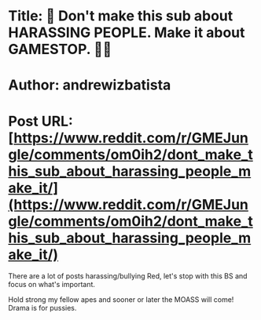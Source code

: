# Title: 🛑 Don't make this sub about HARASSING PEOPLE. Make it about GAMESTOP. 💎👋
# Author: andrewizbatista
# Post URL: [https://www.reddit.com/r/GMEJungle/comments/om0ih2/dont_make_this_sub_about_harassing_people_make_it/](https://www.reddit.com/r/GMEJungle/comments/om0ih2/dont_make_this_sub_about_harassing_people_make_it/)


There are a lot of posts harassing/bullying Red, let's stop with this BS and focus on what's important.

Hold strong my fellow apes and sooner or later the MOASS will come! Drama is for pussies.